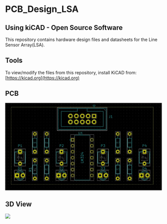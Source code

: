 # PCB_Design_LSA

## Using kiCAD - Open Source Software
This repository contains hardware design files and datasheets for the Line Sensor Array(LSA).

## Tools
To view/modify the files from this repository, install KiCAD from: [https://kicad.org](https://kicad.org)

## PCB
![](assets/pcb.png)

## 3D View
![](assets/3D_PCB.png)
